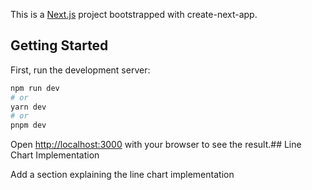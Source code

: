 This is a [Next.js](https://nextjs.org/) project bootstrapped with create-next-app.

## Getting Started

First, run the development server:

```bash
npm run dev
# or
yarn dev
# or
pnpm dev
```

Open [http://localhost:3000](http://localhost:3000) with your browser to see the result.## Line Chart Implementation

Add a section explaining the line chart implementation
